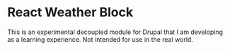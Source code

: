 # React Weather Block

This is an experimental decoupled module for Drupal that I am developing as a learning experience. Not intended for use in the real world.
